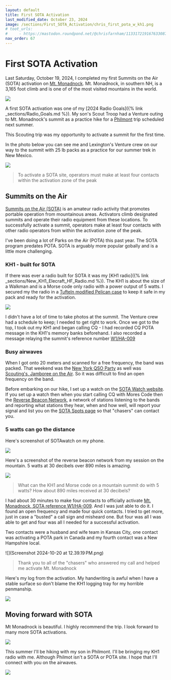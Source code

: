 ```yaml
---
layout: default
title: First SOTA Activation
last_modified_date: October 23, 2024
image: /sections/First_SOTA_Activation/chris_first_pota_w_kh1.png
# toot_urls:
#     - https://mastodon.roundpond.net/@chrisfarnham/113317219167633087
nav_order: 67
---
```


# First SOTA Activation

Last Saturday, October 19, 2024, I completed my first Summits on the Air (SOTA) activation on [Mt. Monadnock](https://www.nhstateparks.org/find-parks-trails/monadnock-state-park). Mt. Monadnock, in southern NH, is a  3,165 foot climb and is one of of the most visited mountains in the world.

![](chris_first_pota_w_kh1.png)

A first SOTA activation was one of my [2024 Radio Goals]({% link _sections/Radio_Goals.md %}). 
My son's Scout Troop had a Venture outing to Mt. Monadnock's summit as a 
practice hike for a [Philmont](https://www.philmontscoutranch.org/) trip scheduled next summer.

This Scouting trip was my opportunity to activate a summit for the first time.

In the photo below you can see me and Lexington's Venture crew on our way
to the summit with 25 lb packs as a practice for our summer trek in New Mexico. 

![](PA191251.JPG)

> To  activate a SOTA site, operators must make at least four contacts
> within the activation zone of the peak

## Summits on the Air

[Summits on the Air (SOTA)](https://www.sota.org.uk/) is an amateur radio activity that promotes portable operation from mountainous areas. Activators climb designated summits and operate their radio equipment from these locations. To successfully activate a summit, operators make at least four contacts with other radio operators from within the activation zone of the peak.

I've been doing a lot of Parks on the Air (POTA) this past year. The SOTA program predates POTA. SOTA is arguably more popular gobally
and is a little more challenging.

### KH1 - built for SOTA

If there was ever a radio built for SOTA it was my [KH1 radio]({% link _sections/New_KH1_Elecraft_HF_Radio.md %}). The KH1 is about the size of a Walkman and is a Morse code only radio with a power output of 5 watts.
I secured my the radio in a [Tufteln modified Pelican case](https://tufteln.com/products/modified-pelican-m40-for-kh1) to keep it safe in my pack and ready for the activation.

![](PXL_20241024_003410124.jpg)


I didn't have a lot of time to take photos at the summit. The Venture crew had a schedule to keep; I needed to get
right to work. Once we got to the top, I took out my KH1 and began calling CQ - I had recorded CQ POTA message in 
the KH1's memory banks beforehand. I also recorded a message relaying the summit's reference number
[W1/HA-009](https://www.sotadata.org.uk/en/summit/W1/HA-009)

### Busy airwaves

When I got onto 20 meters and scanned for a free frequency, the band was packed. 
That weekend was the [New York QSO Party](https://nyqp.org/wordpress/) as well was [Scouting's, Jamboree on
the Air](https://www.scouting.org/international/jota-joti/jota/). So it was difficult to find an open
frequency on the band. 

Before embarking on our hike, I set up a watch on the [SOTA Watch website](https://sotawatch.sota.org.uk/en/). If
you set up a watch then when you start calling CQ with Mores Code then the 
[Reverse Beacon Network](https://www.reversebeacon.net/main.php), a network of stations listening to the bands and reporting what stations they hear, when and how well, will report your signal and list you on the 
[SOTA Spots page](https://sotl.as/spots/sotawatch) so that "chasers" can contact you.

### 5 watts can go the distance

Here's  screenshot of SOTAwatch on my phone.

![](sotawatch_rbn.png)

Here's a screenshot of the reverse beacon network from my session on the mountain. 
5 watts at 30 decibels over 890 miles is amazing.

![](rbn_screenshot.png)

> What can the KH1 and Morse code on a mountain summit do with 5 watts? How about 890 miles received at 30 decibels?

I had about 30 minutes to make four contacts to officially activate 
[Mt. Monadnock, SOTA reference W1/HA-009](https://www.sotadata.org.uk/en/summit/W1/HA-009). And
I was just able to do it. I found an open frequency and made four quick contacts. I tried to get
more, just in case a "busted" a call sign and misheard one. But four was all I was able to get
and four was all I needed for a successful activation.

Two contacts were a husband and wife team in Kansas City, one contact was activating a POTA park
in Canada and my fourth contact was a New Hampshire local.

![](Screenshot 2024-10-20 at 12.39.19 PM.png)

> Thank you to all of the "chasers" who answered my call and helped me activate Mt. Monadnock

Here's my log from the activation. My handwriting is awful when I have a stable surface so don't blame
the KH1 logging tray for my horrible penmanship.

![](PXL_20241021_140742157.jpg)

## Moving forward with SOTA

Mt Monadnock is beautiful. I highly recommend the trip. I look forward to many more SOTA activations.

![](PA191270.JPG)

This summer I'll be hiking with my son in Philmont. I'll be bringing my KH1 radio with me. 
Although Philmot isn't a
SOTA or POTA site. I hope that I'll connect with you on the airwaves.

![](PA191275.JPG)


